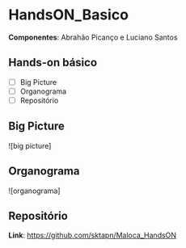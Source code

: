 # HandsON_Basico
**Componentes**: Abrahão Picanço e Luciano Santos

## Hands-on básico

- [ ] Big Picture
- [ ] Organograma
- [ ] Repositório

## Big Picture
![big picture]

## Organograma
![organograma]

## Repositório
**Link**: https://github.com/sktapn/Maloca_HandsON
